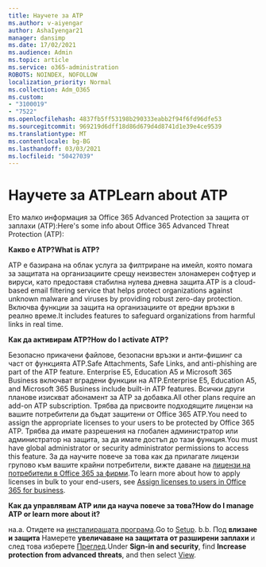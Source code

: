 ```yaml
---
title: Научете за ATP
ms.author: v-aiyengar
author: AshaIyengar21
manager: dansimp
ms.date: 17/02/2021
ms.audience: Admin
ms.topic: article
ms.service: o365-administration
ROBOTS: NOINDEX, NOFOLLOW
localization_priority: Normal
ms.collection: Adm_O365
ms.custom:
- "3100019"
- "7522"
ms.openlocfilehash: 4837fb5ff53198b290333eabb2f94f6fd96dfe53
ms.sourcegitcommit: 969219d6dff18d86d679d4d8741d1e39e4ce9539
ms.translationtype: MT
ms.contentlocale: bg-BG
ms.lasthandoff: 03/03/2021
ms.locfileid: "50427039"
---
```

# <a name="learn-about-atp"></a><span data-ttu-id="56a50-102">Научете за ATP</span><span class="sxs-lookup"><span data-stu-id="56a50-102">Learn about ATP</span></span>

<span data-ttu-id="56a50-103">Ето малко информация за Office 365 Advanced Protection за защита от заплахи (ATP):</span><span class="sxs-lookup"><span data-stu-id="56a50-103">Here's some info about Office 365 Advanced Threat Protection (ATP):</span></span>

<span data-ttu-id="56a50-104">**Какво е ATP?**</span><span class="sxs-lookup"><span data-stu-id="56a50-104">**What is ATP?**</span></span>

<span data-ttu-id="56a50-105">ATP е базирана на облак услуга за филтриране на имейл, която помага за защитата на организациите срещу неизвестен злонамерен софтуер и вируси, като предоставя стабилна нулева дневна защита.</span><span class="sxs-lookup"><span data-stu-id="56a50-105">ATP is a cloud-based email filtering service that helps protect organizations against unknown malware and viruses by providing robust zero-day protection.</span></span> <span data-ttu-id="56a50-106">Включва функции за защита на организациите от вредни връзки в реално време.</span><span class="sxs-lookup"><span data-stu-id="56a50-106">It includes features to safeguard organizations from harmful links in real time.</span></span>

<span data-ttu-id="56a50-107">**Как да активирам ATP?**</span><span class="sxs-lookup"><span data-stu-id="56a50-107">**How do I activate ATP?**</span></span>

<span data-ttu-id="56a50-108">Безопасно прикачени файлове, безопасни връзки и анти-фишинг са част от функцията ATP.</span><span class="sxs-lookup"><span data-stu-id="56a50-108">Safe Attachments, Safe Links, and anti-phishing are part of the ATP feature.</span></span> <span data-ttu-id="56a50-109">Enterprise E5, Education A5 и Microsoft 365 Business включват вградени функции на ATP.</span><span class="sxs-lookup"><span data-stu-id="56a50-109">Enterprise E5, Education A5, and Microsoft 365 Business include built-in ATP features.</span></span> <span data-ttu-id="56a50-110">Всички други планове изискват абонамент за ATP за добавка.</span><span class="sxs-lookup"><span data-stu-id="56a50-110">All other plans require an add-on ATP subscription.</span></span> <span data-ttu-id="56a50-111">Трябва да присвоите подходящите лицензи на вашите потребители да бъдат защитени от Office 365 ATP.</span><span class="sxs-lookup"><span data-stu-id="56a50-111">You need to assign the appropriate licenses to your users to be protected by Office 365 ATP.</span></span> <span data-ttu-id="56a50-112">Трябва да имате разрешения на глобален администратор или администратор на защита, за да имате достъп до тази функция.</span><span class="sxs-lookup"><span data-stu-id="56a50-112">You must have global administrator or security administrator permissions to access this feature.</span></span> <span data-ttu-id="56a50-113">За да научите повече за това как да прилагате лицензи групово към вашите крайни потребители, вижте даване на [лицензи на потребители в Office 365 за фирми](https://go.microsoft.com/fwlink/?linkid=2093435).</span><span class="sxs-lookup"><span data-stu-id="56a50-113">To learn more about how to apply licenses in bulk to your end-users, see [Assign licenses to users in Office 365 for business](https://go.microsoft.com/fwlink/?linkid=2093435).</span></span>

<span data-ttu-id="56a50-114">**Как да управлявам ATP или да науча повече за това?**</span><span class="sxs-lookup"><span data-stu-id="56a50-114">**How do I manage ATP or learn more about it?**</span></span>

<span data-ttu-id="56a50-115">на.</span><span class="sxs-lookup"><span data-stu-id="56a50-115">a.</span></span> <span data-ttu-id="56a50-116">Отидете на [инсталиращата програма](https://go.microsoft.com/fwlink/p/?linkid=2075721).</span><span class="sxs-lookup"><span data-stu-id="56a50-116">Go to [Setup](https://go.microsoft.com/fwlink/p/?linkid=2075721).</span></span>
<span data-ttu-id="56a50-117">b.</span><span class="sxs-lookup"><span data-stu-id="56a50-117">b.</span></span> <span data-ttu-id="56a50-118">Под **влизане и защита** Намерете **увеличаване на защитата от разширени заплахи** и след това изберете [Преглед](https://go.microsoft.com/fwlink/?linkid=2109302).</span><span class="sxs-lookup"><span data-stu-id="56a50-118">Under **Sign-in and security**, find **Increase protection from advanced threats**, and then select [View](https://go.microsoft.com/fwlink/?linkid=2109302).</span></span>
